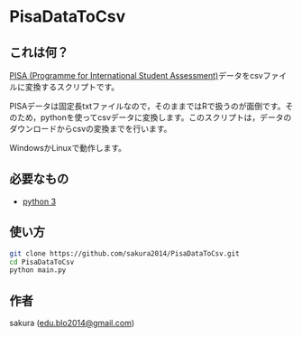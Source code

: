 # PisaDataToCsv

## これは何？

[PISA (Programme for International Student Assessment)](https://www.oecd.org/pisa/)データをcsvファイルに変換するスクリプトです。

PISAデータは固定長txtファイルなので，そのままではRで扱うのが面倒です。そのため，pythonを使ってcsvデータに変換します。このスクリプトは，データのダウンロードからcsvの変換までを行います。

WindowsかLinuxで動作します。

## 必要なもの

- [python 3](https://www.python.org/downloads)


## 使い方

```bash
git clone https://github.com/sakura2014/PisaDataToCsv.git
cd PisaDataToCsv
python main.py
```


## 作者

sakura (edu.blo2014@gmail.com)
